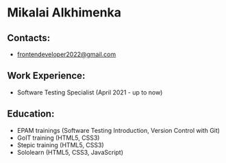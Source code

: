 # Mikalai Alkhimenka

## Contacts: 
* frontendeveloper2022@gmail.com

## Work Experience:
* Software Testing Specialist (April 2021 - up to now)

## Education:
* EPAM trainings (Software Testing Introduction, Version Control with Git)
* GoIT training (HTML5, CSS3)
* Stepic training (HTML5, CSS3)
* Sololearn (HTML5, CSS3, JavaScript)
